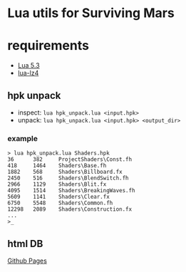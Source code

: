 # Lua utils for Surviving Mars

# requirements

* [Lua 5.3](https://www.lua.org)
* [lua-lz4](https://github.com/witchu/lua-lz4)

## hpk unpack

* inspect: ````lua hpk_unpack.lua <input.hpk>````
* unpack: ````lua hpk_unpack.lua <input.hpk> <output_dir>````

### example

````
> lua hpk_unpack.lua Shaders.hpk
36      382     ProjectShaders\Const.fh
418     1464    Shaders\Base.fh
1882    568     Shaders\Billboard.fx
2450    516     Shaders\BlendSwitch.fh
2966    1129    Shaders\Blit.fx
4095    1514    Shaders\BreakingWaves.fh
5609    1141    Shaders\Clear.fx
6750    5548    Shaders\Common.fh
12298   2089    Shaders\Construction.fx
...
>_
````

## html DB

[Github Pages](https://hhrhhr.github.io/Lua-utils-for-Surviving-Mars/)
